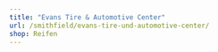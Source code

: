 ```yaml
---
title: "Evans Tire & Automotive Center"
url: /smithfield/evans-tire-und-automotive-center/
shop: Reifen
---
```

